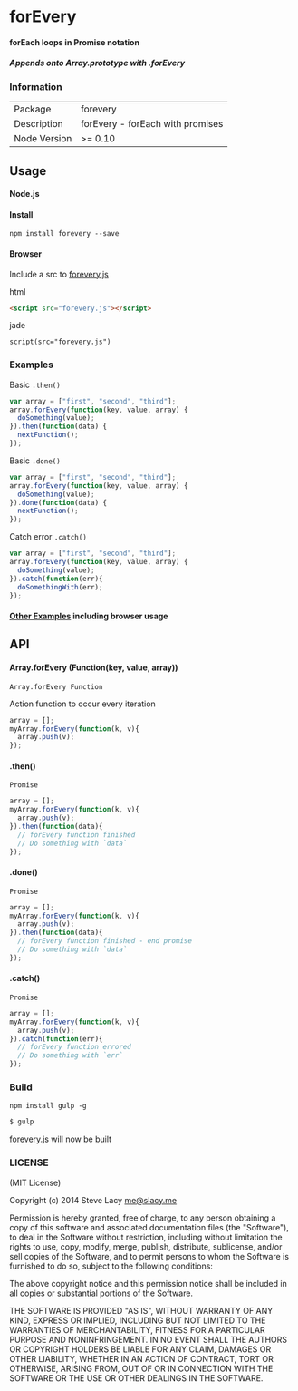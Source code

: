 # forEvery

#### forEach loops in Promise notation
##### Appends onto Array.prototype with .forEvery

### Information

<table>
<tr>
<td>Package</td><td>forevery</td>
</tr>
<tr>
<td>Description</td>
<td>forEvery - forEach with promises</td>
</tr>
<tr>
<td>Node Version</td>
<td>>= 0.10</td>
</tr>
</table>

## Usage

#### Node.js
#### Install
    npm install forevery --save

#### Browser
Include a src to [forevery.js](https://github.com/stevelacy/forevery/blob/master/forevery.js)

html
```html
<script src="forevery.js"></script>
```
jade
```jade
script(src="forevery.js")
```

### Examples

Basic `.then()`
```js
var array = ["first", "second", "third"];
array.forEvery(function(key, value, array) {
  doSomething(value);
}).then(function(data) {
  nextFunction();
});
```

Basic `.done()`
```js
var array = ["first", "second", "third"];
array.forEvery(function(key, value, array) {
  doSomething(value);
}).done(function(data) {
  nextFunction();
});
```

Catch error `.catch()`
```js
var array = ["first", "second", "third"];
array.forEvery(function(key, value, array) {
  doSomething(value);
}).catch(function(err){
  doSomethingWith(err);
});

```
#### [Other Examples](https://github.com/stevelacy/forevery/tree/master/examples) including browser usage

## API

#### Array.forEvery (Function(key, value, array)) 
`Array.forEvery Function`

Action function to occur every iteration

```js
array = [];
myArray.forEvery(function(k, v){
  array.push(v);
});
```

#### .then()
`Promise`

```js
array = [];
myArray.forEvery(function(k, v){
  array.push(v);
}).then(function(data){
  // forEvery function finished
  // Do something with `data`
});
```

#### .done()
`Promise`

```js
array = [];
myArray.forEvery(function(k, v){
  array.push(v);
}).then(function(data){
  // forEvery function finished - end promise
  // Do something with `data`
});
```

#### .catch()
`Promise`

```js
array = [];
myArray.forEvery(function(k, v){
  array.push(v);
}).catch(function(err){
  // forEvery function errored
  // Do something with `err`
});
```

### Build

`npm install gulp -g`

```bash
$ gulp
```
[forevery.js](https://github.com/stevelacy/forevery/blob/master/forevery.js) will now be built


### LICENSE

(MIT License)

Copyright (c) 2014 Steve Lacy <me@slacy.me>

Permission is hereby granted, free of charge, to any person obtaining
a copy of this software and associated documentation files (the
"Software"), to deal in the Software without restriction, including
without limitation the rights to use, copy, modify, merge, publish,
distribute, sublicense, and/or sell copies of the Software, and to
permit persons to whom the Software is furnished to do so, subject to
the following conditions:

The above copyright notice and this permission notice shall be
included in all copies or substantial portions of the Software.

THE SOFTWARE IS PROVIDED "AS IS", WITHOUT WARRANTY OF ANY KIND,
EXPRESS OR IMPLIED, INCLUDING BUT NOT LIMITED TO THE WARRANTIES OF
MERCHANTABILITY, FITNESS FOR A PARTICULAR PURPOSE AND
NONINFRINGEMENT. IN NO EVENT SHALL THE AUTHORS OR COPYRIGHT HOLDERS BE
LIABLE FOR ANY CLAIM, DAMAGES OR OTHER LIABILITY, WHETHER IN AN ACTION
OF CONTRACT, TORT OR OTHERWISE, ARISING FROM, OUT OF OR IN CONNECTION
WITH THE SOFTWARE OR THE USE OR OTHER DEALINGS IN THE SOFTWARE.
